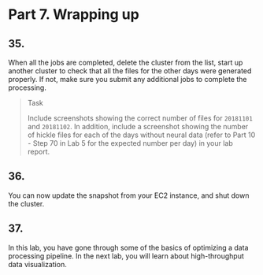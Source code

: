 # Part 7. Wrapping up

## 35.
When all the jobs are completed, delete the cluster from the list, start up another cluster to check that all the files for the other days were generated properly. If not, make sure you submit any additional jobs to complete the processing. 

> <p class="task"> Task
>
> Include screenshots showing the correct number of files for `20181101` and `20181102`. In addition, include a screenshot showing the number of hickle files for each of the days without neural data (refer to Part 10 - Step 70 in Lab 5 for the expected number per day) in your lab report.

## 36.
You can now update the snapshot from your EC2 instance, and shut down the cluster.

## 37.
In this lab, you have gone through some of the basics of optimizing a data processing pipeline. In the next lab, you will learn about high-throughput data visualization.